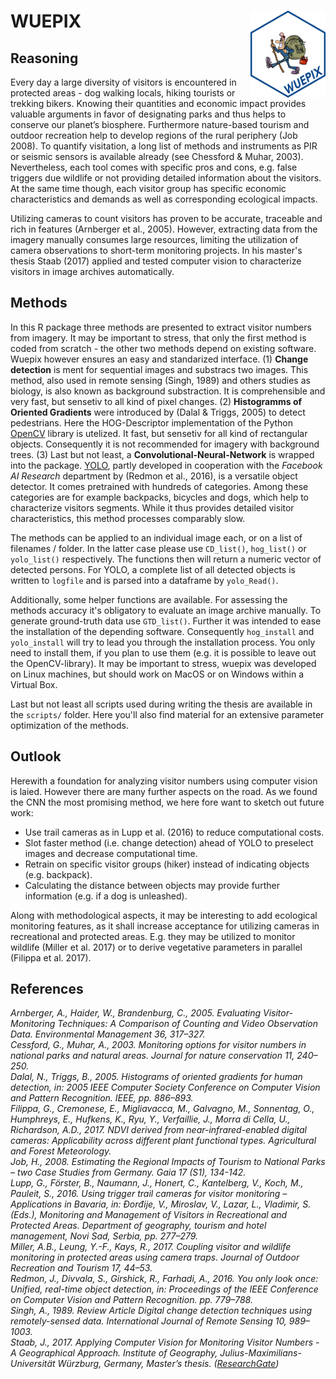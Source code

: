 # WUEPIX <img src="man/hexlogo.png" align="right" width="120"/>

## Reasoning
Every day a large diversity of visitors is encountered in protected areas - dog walking locals, hiking tourists or trekking bikers. Knowing their quantities and economic impact provides valuable arguments in favor of designating parks and thus helps to conserve our planet’s biosphere. Furthermore nature-based tourism and outdoor recreation help to develop regions of the rural periphery (Job 2008). To quantify visitation, a long list of methods and instruments as PIR or seismic sensors is available already (see Chessford & Muhar, 2003). Nevertheless, each tool comes with specific pros and cons, e.g. false triggers due wildlife or not providing detailed information about the visitors. At the same time though, each visitor group has specific economic characteristics and demands as well as corresponding ecological impacts.  

Utilizing cameras to count visitors has proven to be accurate, traceable and rich in features (Arnberger et al., 2005). However, extracting data from the imagery manually consumes large resources, limiting the utilization of camera observations to short-term monitoring projects. In his master's thesis Staab (2017) applied and tested computer vision to characterize visitors in image archives automatically.



## Methods
In this R package three methods are presented to extract visitor numbers from imagery. It may be important to stress, that only the first method is coded from scratch - the other two methods depend on existing software. Wuepix however ensures an easy and standarized interface. (1) **Change detection** is ment for sequential images and substracs two images. This method, also used in remote sensing (Singh, 1989) and others studies as biology, is also known as background substraction. It is comprehensible and very fast, but sensetiv to all kind of pixel changes. (2) **Histogramms of Oriented Gradients** were introduced by (Dalal & Triggs, 2005) to detect pedestrians. Here the HOG-Descriptor implementation of the Python [OpenCV](https://opencv.org/) library is utelized. It fast, but sensetiv for all kind of rectangular objects. Consequently it is not recommended for imagery with background trees. (3) Last but not least, a **Convolutional-Neural-Network** is wrapped into the package. [YOLO](https://pjreddie.com/darknet/yolo/), partly developed in cooperation with the *Facebook AI Research* department by (Redmon et al., 2016), is a versatile object detector. It comes pretrained with hundreds of categories. Among these categories are for example backpacks, bicycles and dogs, which help to characterize visitors segments. While it thus provides detailed visitor characteristics, this method processes comparably slow.

The methods can be applied to an individual image each, or on a list of filenames / folder. In the latter case please use `CD_list()`, `hog_list()` or `yolo_list()` respectively. The functions then will return a numeric vector of detected persons. For YOLO, a complete list of all detected objects is written to `logfile` and is parsed into a dataframe by `yolo_Read()`.

Additionally, some helper functions are available. For assessing the methods accuracy it's obligatory to evaluate an image archive manually. To generate ground-truth data use `GTD_list()`. Further it was intended to ease the installation of the depending software. Consequently `hog_install` and `yolo_install` will try to lead you through the installation process. You only need to install them, if you plan to  use them (e.g. it is possible to leave out the OpenCV-library). It may be important to stress, wuepix was developed on Linux machines, but should work on MacOS or on Windows within a Virtual Box.

Last but not least all scripts used during writing the thesis are available in the `scripts/` folder. Here you'll also find material for an extensive parameter optimization of the methods.



## Outlook
Herewith a foundation for analyzing visitor numbers using computer vision is laied. However there are many further aspects on the road. As we found the CNN the most promising method, we here fore want to sketch out future work:

- Use trail cameras as in Lupp et al. (2016) to reduce computational costs.  
- Slot faster method (i.e. change detection) ahead of YOLO to preselect images and decrease computational time.  
- Retrain on specific visitor groups (hiker) instead of indicating objects (e.g. backpack).  
- Calculating the distance between objects may provide further information (e.g. if a dog is unleashed).  

Along with methodological aspects, it may be interesting to add ecological monitoring features, as it shall increase acceptance for utilizing cameras in recreational and protected areas. E.g. they may be utilized to monitor wildlife (Miller et al. 2017) or to derive vegetative parameters in parallel (Filippa et al. 2017). 



## References
*Arnberger, A., Haider, W., Brandenburg, C., 2005. Evaluating Visitor-Monitoring Techniques: A Comparison of Counting and Video Observation Data. Environmental Management 36, 317–327.*  
*Cessford, G., Muhar, A., 2003. Monitoring options for visitor numbers in national parks and natural areas. Journal for nature conservation 11, 240–250.*  
*Dalal, N., Triggs, B., 2005. Histograms of oriented gradients for human detection, in: 2005 IEEE Computer Society Conference on Computer Vision and Pattern Recognition. IEEE, pp. 886–893.*  
*Filippa, G., Cremonese, E., Migliavacca, M., Galvagno, M., Sonnentag, O., Humphreys, E., Hufkens, K., Ryu, Y., Verfaillie, J., Morra di Cella, U., Richardson, A.D., 2017. NDVI derived from near-infrared-enabled digital cameras: Applicability across different plant functional types. Agricultural and Forest Meteorology.*  
*Job, H., 2008. Estimating the Regional Impacts of Tourism to National Parks – two Case Studies from Germany. Gaia 17 (S1), 134-142.*  
*Lupp, G., Förster, B., Naumann, J., Honert, C., Kantelberg, V., Koch, M., Pauleit, S., 2016. Using trigger trail cameras for visitor monitoring – Applications in Bavaria, in: Đorđije, V., Miroslav, V., Lazar, L., Vladimir, S. (Eds.), Monitoring and Management of Visitors in Recreational and Protected Areas. Department of geography, tourism and hotel management, Novi Sad, Serbia, pp. 277–279.*  
*Miller, A.B., Leung, Y.-F., Kays, R., 2017. Coupling visitor and wildlife monitoring in protected areas using camera traps. Journal of Outdoor Recreation and Tourism 17, 44–53.*  
*Redmon, J., Divvala, S., Girshick, R., Farhadi, A., 2016. You only look once: Unified, real-time object detection, in: Proceedings of the IEEE Conference on Computer Vision and Pattern Recognition. pp. 779–788.*  
*Singh, A., 1989. Review Article Digital change detection techniques using remotely-sensed data. International Journal of Remote Sensing 10, 989–1003.*  
*Staab, J., 2017. Applying Computer Vision for Monitoring Visitor Numbers - A Geographical Approach. Institute of Geography, Julius-Maximilians-Universität Würzburg, Germany, Master’s thesis. ([ResearchGate](https://www.researchgate.net/publication/320948063_Applying_Computer_Vision_for_Monitoring_Visitor_Numbers_-_A_Geographical_Approach))*  
